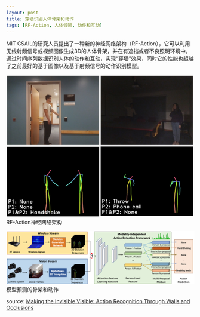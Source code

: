 ```yaml
---
layout: post
title: 穿墙识别人体骨架和动作
tags: [RF-Action, 人体骨架, 动作和互动]
---
```


MIT CSAIL的研究人员提出了一种新的神经网络架构（RF-Action），它可以利用无线射频信号或视频图像生成3D的人体骨架，并在有遮挡或者不良照明环境中，通过时间序列数据识别人体的动作和互动，实现“穿墙”效果，同时它的性能也超越了之前最好的基于图像以及基于射频信号的动作识别模型。

![](/img/making-the-invisible-visible-action-recognition-through-walls-and-occlusions-2.png)
RF-Action神经网络架构

![](/img/making-the-invisible-visible-action-recognition-through-walls-and-occlusions-1.png)
模型预测的骨架和动作

source: [Making the Invisible Visible: Action Recognition Through Walls and Occlusions](https://arxiv.org/abs/1909.09300)
